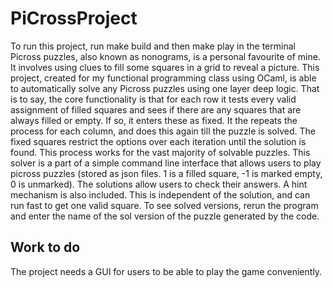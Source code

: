# PiCrossProject
To run this project, run make build and then make play in the terminal
Picross puzzles, also known as nonograms, is a personal favourite of mine. It involves using clues to fill some squares in a grid to reveal a picture.
This project, created for my functional programming class using OCaml, is able to automatically solve any Picross puzzles using one layer deep logic.
That is to say, the core functionality is that for each row it tests every valid assignment of filled squares and sees if there are any squares that are always filled or empty. If so, it enters these as fixed. It the repeats the process for each column, and does this again till the puzzle is solved. The fixed squares restrict the options over each iteration until the solution is found. This process works for the vast majority of solvable puzzles.
This solver is a part of a simple command line interface that allows users to play picross puzzles (stored as json files. 1 is a filled square, -1 is marked empty, 0 is unmarked). The solutions allow users to check their answers. A hint mechanism is also included. This is independent of the solution, and can run fast to get one valid square. 
To see solved versions, rerun the program and enter the name of the sol version of the puzzle generated by the code.

## Work to do
The project needs a GUI for users to be able to play the game conveniently.

